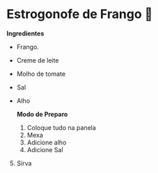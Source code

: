 # Estrogonofe de Frango :chicken:

   **Ingredientes**

+  Frango.

+ Creme de leite

+ Molho de tomate

+ Sal 

+ Alho

  **Modo de Preparo**

  1. Coloque tudo na panela
  2. Mexa
  3. Adicione alho
  4. Adicione Sal
5. Sirva

  




